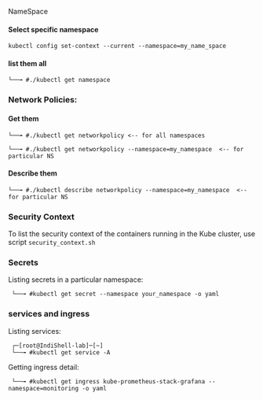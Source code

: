 NameSpace

#### Select specific namespace

    kubectl config set-context --current --namespace=my_name_space
#### list them all

    └──╼ #./kubectl get namespace


### Network Policies:
 #### Get them

    └──╼ #./kubectl get networkpolicy <-- for all namespaces
    
    └──╼ #./kubectl get networkpolicy --namespace=my_namespace  <-- for particular NS

 #### Describe them
      
    └──╼ #./kubectl describe networkpolicy --namespace=my_namespace  <-- for particular NS


### Security Context 

   To list the security context of the containers running in the Kube cluster, use script `security_context.sh`

### 


### Secrets

Listing secrets in a particular namespace:
   
     └──╼ #kubectl get secret --namespace your_namespace -o yaml

### services and ingress

Listing services:

     ┌─[root@IndiShell-lab]─[~]
     └──╼ #kubectl get service -A

Getting ingress detail:

     └──╼ #kubectl get ingress kube-prometheus-stack-grafana --namespace=monitoring -o yaml
